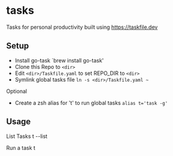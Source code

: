 # tasks
Tasks for personal productivity built using https://taskfile.dev

## Setup
- Install go-task `brew install go-task'
- Clone this Repo to `<dir>`
- Edit `<dir>/Taskfile.yaml` to set REPO_DIR to `<dir>`
- Symlink global tasks file `ln -s <dir>/Taskfile.yaml ~`

Optional
- Create a zsh alias for 't' to run global tasks
`alias t='task -g'`

## Usage
List Tasks
t --list

Run a task
t <taskName>
